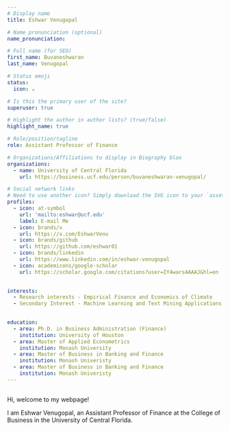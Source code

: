 ```yaml
---
# Display name
title: Eshwar Venugopal

# Name pronunciation (optional)
name_pronunciation: 

# Full name (for SEO)
first_name: Buvaneshwaran
last_name: Venugopal

# Status emoji
status:
  icon: ☕️

# Is this the primary user of the site?
superuser: true

# Highlight the author in author lists? (true/false)
highlight_name: true

# Role/position/tagline
role: Assistant Professor of Finance

# Organizations/Affiliations to display in Biography blox
organizations:
  - name: University of Central Florida
    url: https://business.ucf.edu/person/buvaneshwaran-venugopal/

# Social network links
# Need to use another icon? Simply download the SVG icon to your `assets/media/icons/` folder.
profiles:
  - icon: at-symbol
    url: 'mailto:eshwar@ucf.edu'
    label: E-mail Me
  - icon: brands/x
    url: https://x.com/EshwarVenu
  - icon: brands/github
    url: https://github.com/eshwar01
  - icon: brands/linkedin
    url: https://www.linkedin.com/in/eshwar-venugopal
  - icon: academicons/google-scholar
    url: https://scholar.google.com/citations?user=IY4warsAAAAJ&hl=en
  

interests:
  - Research interests - Empirical Finance and Economics of Climate 
  - Secondary Interest - Machine Learning and Text Mining Applications​
  

education:
  - area: Ph.D. in Business Administration (Finance)
    institution: University of Houston 
  - area: Master of Applied Econometrics 
    institution: Monash University
  - area: Master of Business in Banking and Finance
    institution: Monash Univeristy
  - area: Master of Business in Banking and Finance
    institution: Monash Univeristy
---
```


## 

Hi, welcome to my webpage! 

​I​ am Eshwar Venugopal, an Assistant Professor of Finance at the College of Business in the University of Central Florida.
